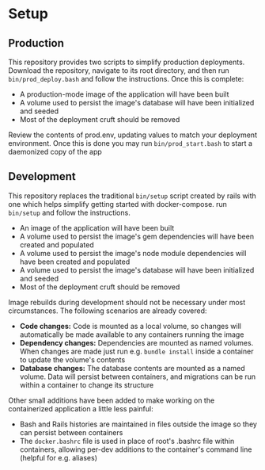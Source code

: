 # Setup

## Production

This repository provides two scripts to simplify production deployments. Download the repository, navigate to its root directory, and then run `bin/prod_deploy.bash` and follow the instructions. Once this is complete:

- A production-mode image of the application will have been built
- A volume used to persist the image's database will have been initialized and seeded
- Most of the deployment cruft should be removed

Review the contents of prod.env, updating values to match your deployment environment. Once this is done you may run `bin/prod_start.bash` to start a daemonized copy of the app

## Development

This repository replaces the traditional `bin/setup` script created by rails with one which helps simplify getting started with docker-compose. run `bin/setup` and follow the instructions.

- An image of the application will have been built
- A volume used to persist the image's gem dependencies will have been created and populated
- A volume used to persist the image's node module dependencies will have been created and populated
- A volume used to persist the image's database will have been initialized and seeded
- Most of the deployment cruft should be removed

Image rebuilds during development should not be necessary under most circumstances. The following scenarios are already covered:

- **Code changes:** Code is mounted as a local volume, so changes will automatically be made available to any containers running the image
- **Dependency changes:** Dependencies are mounted as named volumes. When changes are made just run e.g. `bundle install` inside a container to update the volume's contents
- **Database changes:** The database contents are mounted as a named volume. Data will persist between containers, and migrations can be run within a container to change its structure

Other small additions have been added to make working on the containerized application a little less painful:

- Bash and Rails histories are maintained in files outside the image so they can persist between containers
- The `docker.bashrc` file is used in place of root's .bashrc file within containers, allowing per-dev additions to the container's command line (helpful for e.g. aliases)
